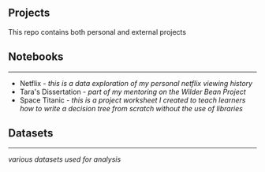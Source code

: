 Projects   
---

This repo contains both personal and external projects 

## Notebooks  
---
* Netflix - _this is a data exploration of my personal netflix viewing history_  
* Tara's Dissertation - _part of my mentoring on the Wilder Bean Project_ 
* Space Titanic - _this is a project worksheet I created to teach learners how to write a decision tree from scratch without the use of libraries_ 

## Datasets  
---
_various datasets used for analysis_  
